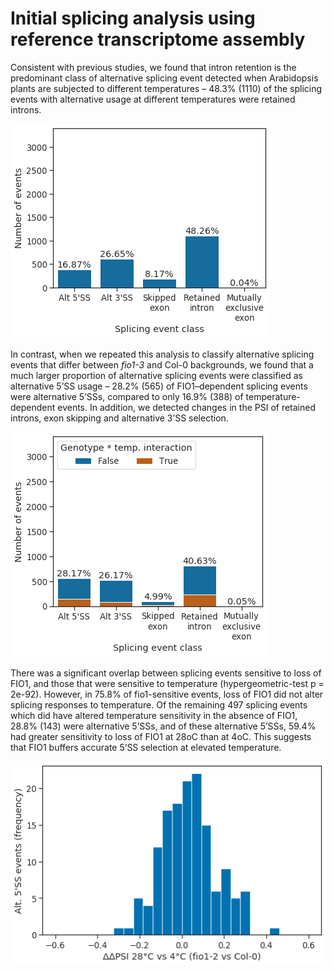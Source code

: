 # Initial splicing analysis using reference transcriptome assembly



Consistent with previous studies, we found that intron retention is the predominant class of alternative splicing event detected when Arabidopsis plants are subjected to different temperatures – 48.3% (1110) of the splicing events with alternative usage at different temperatures were retained introns.




    
![png](psi_fit_ref.py_files/psi_fit_ref.py_6_1.png)
    



In contrast, when we repeated this analysis to classify alternative splicing events that differ between *fio1-3* and Col-0 backgrounds, we found that a much larger proportion of alternative splicing events were classified as alternative 5’SS usage – 28.2% (565) of FIO1–dependent splicing events were alternative 5’SSs, compared to only 16.9% (388) of temperature-dependent events. In addition, we detected changes in the PSI of retained introns, exon skipping and alternative 3’SS selection.




    
![png](psi_fit_ref.py_files/psi_fit_ref.py_7_1.png)
    



There was a significant overlap between splicing events sensitive to loss of FIO1, and those that were sensitive to temperature (hypergeometric-test p = 2e-92). However, in 75.8% of fio1-sensitive events, loss of FIO1 did not alter splicing responses to temperature. Of the remaining 497 splicing events which did have altered temperature sensitivity in the absence of FIO1, 28.8% (143) were alternative 5’SSs, and of these alternative 5’SSs, 59.4% had greater sensitivity to loss of FIO1 at 28oC than at 4oC. This suggests that FIO1 buffers accurate 5’SS selection at elevated temperature.



    
![png](psi_fit_ref.py_files/psi_fit_ref.py_9_1.png)
    

